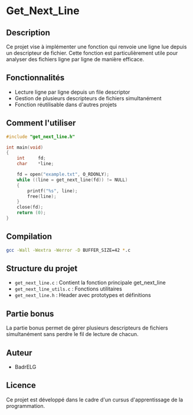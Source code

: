 # Get_Next_Line

## Description
Ce projet vise à implémenter une fonction qui renvoie une ligne lue depuis un descripteur de fichier. Cette fonction est particulièrement utile pour analyser des fichiers ligne par ligne de manière efficace.

## Fonctionnalités
- Lecture ligne par ligne depuis un file descriptor
- Gestion de plusieurs descripteurs de fichiers simultanément
- Fonction réutilisable dans d'autres projets

## Comment l'utiliser
```c
#include "get_next_line.h"

int main(void)
{
    int     fd;
    char    *line;

    fd = open("example.txt", O_RDONLY);
    while ((line = get_next_line(fd)) != NULL)
    {
        printf("%s", line);
        free(line);
    }
    close(fd);
    return (0);
}
```

## Compilation
```bash
gcc -Wall -Wextra -Werror -D BUFFER_SIZE=42 *.c
```

## Structure du projet
- `get_next_line.c` : Contient la fonction principale get_next_line
- `get_next_line_utils.c` : Fonctions utilitaires
- `get_next_line.h` : Header avec prototypes et définitions

## Partie bonus
La partie bonus permet de gérer plusieurs descripteurs de fichiers simultanément sans perdre le fil de lecture de chacun.

## Auteur
- BadrELG

## Licence
Ce projet est développé dans le cadre d'un cursus d'apprentissage de la programmation.
